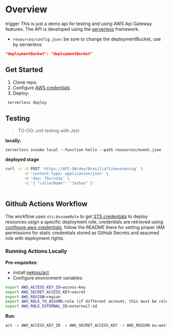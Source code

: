 # Overview
trigger
This is just a demo api for testing and using AWS Api Gateway features. The API is developed using the [serverless][sls] framework.

- `resources/config.json`: be sure to change the deploymentBucket, use by serverless:

```json
"deploymentBucket": "deploymentBucket"
```

## Get Started

1) Clone repo.
2) Configure [AWS credentials](https://docs.aws.amazon.com/cli/latest/userguide/cli-chap-configure.html)
3) Deploy:

```bash
 serverless deploy
```

## Testing

> TO-DO: unit testing with Jest

**locally**:

```
serverless invoke local --function hello --path resources/event.json
```

**deployed stage**

```bash
curl -v -X POST 'https://API-GW/dev/Brasilia?time=evening' \
        -H 'content-type: application/json' \
        -H 'day: Thursday' \
        -d '{ "callerName": "Jarbas" }'
        
```

## Github Actions Workflow

The workflow uses `sts:AssumeRole` to get [STS credentials][sts] to deploy resources usign a specific deployment role, credentials are retrieved using [configure-aws-credentials][aws-action], follow the README there for setting proper IAM permissions for static credentials stored as GitHub Secrets and assumed role with deployment rights.

### Running Actions Locally

**Pre-requisites**:

- install [nektos/act](https://github.com/nektos/act)
- Configure environment variables:

```bash
export AWS_ACCESS_KEY_ID=access-key
export AWS_SECRET_ACCESS_KEY=secret
export AWS_REGION=region
export AWS_ROLE_TO_ASSUME=role (if different account, this must be role ARN)
export AWS_ROLE_EXTERNAL_ID=externail-id
```

**Run**:

```bash
act -s AWS_ACCESS_KEY_ID -s AWS_SECRET_ACCESS_KEY -s AWS_REGION eu-west-1 -s AWS_ROLE_TO_ASSUME -s AWS_ROLE_EXTERNAL_ID -v
```


[sts]: https://docs.aws.amazon.com/IAM/latest/UserGuide/id_credentials_temp.html
[aws-action]: https://github.com/aws-actions/configure-aws-credentials
[sls]: https://www.serverless.com/framework/docs/providers/aws/